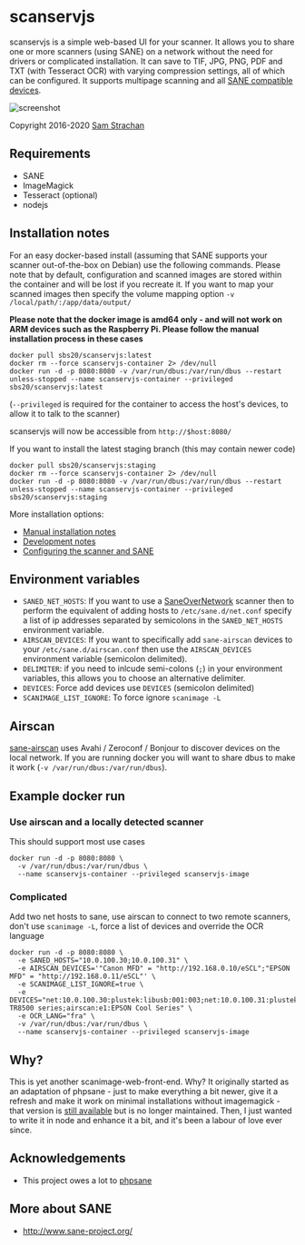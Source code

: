 # scanservjs
scanservjs is a simple web-based UI for your scanner. It allows you to share one
or more scanners (using SANE) on a network without the need for drivers or
complicated installation. It can save to TIF, JPG, PNG, PDF and TXT (with
Tesseract OCR) with varying compression settings, all of which can be configured.
It supports multipage scanning and all
[SANE compatible devices](http://www.sane-project.org/sane-supported-devices.html).

![screenshot](https://github.com/sbs20/scanservjs/raw/master/docs/screen0.png)

Copyright 2016-2020 [Sam Strachan](https://github.com/sbs20)

## Requirements
* SANE
* ImageMagick
* Tesseract (optional)
* nodejs

## Installation notes
For an easy docker-based install (assuming that SANE supports your scanner
out-of-the-box on Debian) use the following commands. Please note that by
default, configuration and scanned images are stored within the container and
will be lost if you recreate it. If you want to map your scanned images then
specify the volume mapping option `-v /local/path/:/app/data/output/`

**Please note that the docker image is amd64 only - and will not work on ARM
devices such as the Raspberry Pi. Please follow the manual installation process
in these cases**

```console
docker pull sbs20/scanservjs:latest
docker rm --force scanservjs-container 2> /dev/null
docker run -d -p 8080:8080 -v /var/run/dbus:/var/run/dbus --restart unless-stopped --name scanservjs-container --privileged sbs20/scanservjs:latest
```
(`--privileged` is required for the container to access the host's devices, to
allow it to talk to the scanner)

scanservjs will now be accessible from `http://$host:8080/`

If you want to install the latest staging branch (this may contain newer code)

```console
docker pull sbs20/scanservjs:staging
docker rm --force scanservjs-container 2> /dev/null
docker run -d -p 8080:8080 -v /var/run/dbus:/var/run/dbus --restart unless-stopped --name scanservjs-container --privileged sbs20/scanservjs:staging
```

More installation options:

* [Manual installation notes](docs/install.md)
* [Development notes](docs/development.md)
* [Configuring the scanner and SANE](docs/sane.md)

## Environment variables

* `SANED_NET_HOSTS`: If you want to use a
  [SaneOverNetwork](https://wiki.debian.org/SaneOverNetwork#Server_Configuration)
  scanner then to perform the equivalent of adding hosts to
  `/etc/sane.d/net.conf` specify a list of ip addresses separated by semicolons
  in the `SANED_NET_HOSTS` environment variable.
* `AIRSCAN_DEVICES`: If you want to specifically add `sane-airscan` devices to
  your `/etc/sane.d/airscan.conf` then use the `AIRSCAN_DEVICES` environment
  variable (semicolon delimited).
* `DELIMITER`: if you need to inlcude semi-colons (`;`) in your environment
  variables, this allows you to choose an alternative delimiter.
* `DEVICES`: Force add devices use `DEVICES` (semicolon delimited)
* `SCANIMAGE_LIST_IGNORE`: To force ignore `scanimage -L`

## Airscan
[sane-airscan](https://github.com/alexpevzner/sane-airscan) uses Avahi /
Zeroconf / Bonjour to discover devices on the local network. If you are running
docker you will want to share dbus to make it work
(`-v /var/run/dbus:/var/run/dbus`).

## Example docker run

### Use airscan and a locally detected scanner
This should support most use cases

```console
docker run -d -p 8080:8080 \
  -v /var/run/dbus:/var/run/dbus \
  --name scanservjs-container --privileged scanservjs-image
```

### Complicated
Add two net hosts to sane, use airscan to connect to two remote scanners, don't
use `scanimage -L`, force a list of devices and override the OCR language

```console
docker run -d -p 8080:8080 \
  -e SANED_HOSTS="10.0.100.30;10.0.100.31" \
  -e AIRSCAN_DEVICES='"Canon MFD" = "http://192.168.0.10/eSCL";"EPSON MFD" = "http://192.168.0.11/eSCL"' \
  -e SCANIMAGE_LIST_IGNORE=true \
  -e DEVICES="net:10.0.100.30:plustek:libusb:001:003;net:10.0.100.31:plustek:libusb:001:003;airscan:e0:Canon TR8500 series;airscan:e1:EPSON Cool Series" \
  -e OCR_LANG="fra" \
  -v /var/run/dbus:/var/run/dbus \
  --name scanservjs-container --privileged scanservjs-image
```

## Why?
This is yet another scanimage-web-front-end. Why? It originally started as an
adaptation of phpsane - just to make everything a bit newer, give it a refresh
and make it work on minimal installations without imagemagick - that version is
[still available](https://github.com/sbs20/scanserv) but is no longer
maintained. Then, I just wanted to write it in node and enhance it a bit, and
it's been a labour of love ever since.

## Acknowledgements
 * This project owes a lot to [phpsane](http://sourceforge.net/projects/phpsane/)

## More about SANE
 * http://www.sane-project.org/